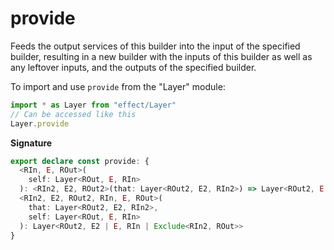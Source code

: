 # provide

Feeds the output services of this builder into the input of the specified
builder, resulting in a new builder with the inputs of this builder as
well as any leftover inputs, and the outputs of the specified builder.

To import and use `provide` from the "Layer" module:

```ts
import * as Layer from "effect/Layer"
// Can be accessed like this
Layer.provide
```

**Signature**

```ts
export declare const provide: {
  <RIn, E, ROut>(
    self: Layer<ROut, E, RIn>
  ): <RIn2, E2, ROut2>(that: Layer<ROut2, E2, RIn2>) => Layer<ROut2, E | E2, RIn | Exclude<RIn2, ROut>>
  <RIn2, E2, ROut2, RIn, E, ROut>(
    that: Layer<ROut2, E2, RIn2>,
    self: Layer<ROut, E, RIn>
  ): Layer<ROut2, E2 | E, RIn | Exclude<RIn2, ROut>>
}
```
